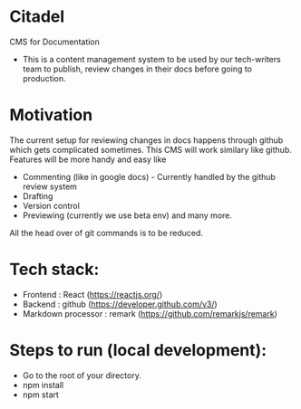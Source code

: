# Citadel
CMS for Documentation

- This is a content management system to be used by our tech-writers team to publish, review changes in their docs before going to production.

# Motivation
The current setup for reviewing changes in docs happens through github which gets complicated sometimes. This CMS will work similary like github. Features will be more handy and easy like 
  - Commenting (like in google docs) - Currently handled by the github review system
  - Drafting 
  - Version control
  - Previewing (currently we use beta env)
  and many more.
  
  All the head over of git commands is to be reduced.


# Tech stack: 
  - Frontend : React (https://reactjs.org/)
  - Backend : github (https://developer.github.com/v3/)
  - Markdown processor : remark (https://github.com/remarkjs/remark)

# Steps to run (local development):
- Go to the root of your directory.
- npm install
- npm start




